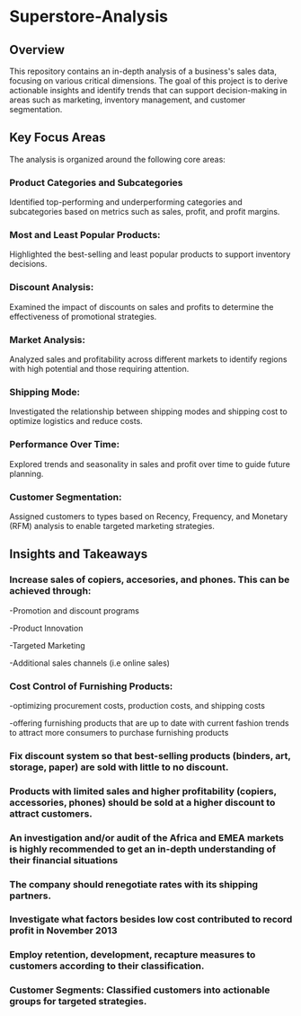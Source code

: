 # Superstore-Analysis

## Overview

This repository contains an in-depth analysis of a business's sales data, focusing on various critical dimensions. The goal of this project is to derive actionable insights and identify trends that can support decision-making in areas such as marketing, inventory management, and customer segmentation.

## Key Focus Areas

The analysis is organized around the following core areas:

### Product Categories and Subcategories

Identified top-performing and underperforming categories and subcategories based on metrics such as sales, profit, and profit margins.

### Most and Least Popular Products:

Highlighted the best-selling and least popular products to support inventory decisions.

### Discount Analysis:

Examined the impact of discounts on sales and profits to determine the effectiveness of promotional strategies.

### Market Analysis:

Analyzed sales and profitability across different markets to identify regions with high potential and those requiring attention.

### Shipping Mode:

Investigated the relationship between shipping modes and shipping cost to optimize logistics and reduce costs.

### Performance Over Time:

Explored trends and seasonality in sales and profit over time to guide future planning.

### Customer Segmentation:

Assigned customers to types based on Recency, Frequency, and Monetary (RFM) analysis to enable targeted marketing strategies.



## Insights and Takeaways

### Increase sales of copiers, accesories, and phones. This can be achieved through:

-Promotion and discount programs

-Product Innovation

-Targeted Marketing

-Additional sales channels (i.e online sales)

### Cost Control of Furnishing Products:

-optimizing procurement costs, production costs, and shipping costs

-offering furnishing products that are up to date with current fashion trends to attract more consumers to purchase furnishing products


### Fix discount system so that best-selling products (binders, art, storage, paper) are sold with little to no discount.

### Products with limited sales and higher profitability (copiers, accessories, phones) should be sold at a higher discount to attract customers.

### An investigation and/or audit of the Africa and EMEA markets is highly recommended to get an in-depth understanding of their financial situations

### The company should renegotiate rates with its shipping partners.

### Investigate what factors besides low cost contributed to record profit in November 2013

### Employ retention, development, recapture measures to customers according to their classification.

### Customer Segments: Classified customers into actionable groups for targeted strategies.






